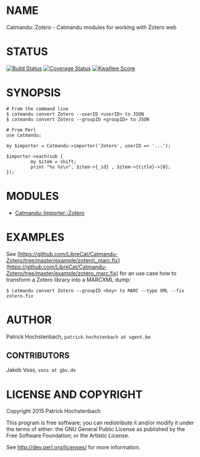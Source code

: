 # NAME

Catmandu::Zotero - Catmandu modules for working with Zotero web

# STATUS

[![Build Status](https://travis-ci.org/LibreCat/Catmandu-Zotero.png)](https://travis-ci.org/LibreCat/Catmandu-Zotero)
[![Coverage Status](https://coveralls.io/repos/LibreCat/Catmandu-Zotero/badge.png)](https://coveralls.io/r/LibreCat/Catmandu-Zotero)
[![Kwalitee Score](http://cpants.cpanauthors.org/dist/Catmandu-Zotero.png)](http://cpants.cpanauthors.org/dist/Catmandu-Zotero)

# SYNOPSIS

    # From the command line
    $ catmandu convert Zotero --userID <userID> to JSON
    $ catmandu convert Zotero --groupID <groupID> to JSON
    
    # From Perl
    use Catmandu;

    my $importer = Catmandu->importer('Zotero', userID => '...');

    $importer->each(sub {
             my $item = shift;
             print "%s %s\n", $item->{_id} , $item->{title}->[0];
    });

# MODULES

- [Catmandu::Importer::Zotero](https://metacpan.org/pod/Catmandu::Importer::Zotero)

# EXAMPLES

See [https://github.com/LibreCat/Catmandu-Zotero/tree/master/example/zotero\_marc.fix](https://github.com/LibreCat/Catmandu-Zotero/tree/master/example/zotero_marc.fix) for an
use case how to transform a Zotero library into a MARCXML dump:

    $ catmandu convert Zotero --groupID <key> to MARC --type XML --fix zotero.fix 

# AUTHOR

Patrick Hochstenbach, `patrick.hochstenbach at ugent.be`

## CONTRIBUTORS

Jakob Voss, `voss at gbv.de`

# LICENSE AND COPYRIGHT

Copyright 2015 Patrick Hochstenbach

This program is free software; you can redistribute it and/or modify it
under the terms of either: the GNU General Public License as published
by the Free Software Foundation; or the Artistic License.

See http://dev.perl.org/licenses/ for more information.
